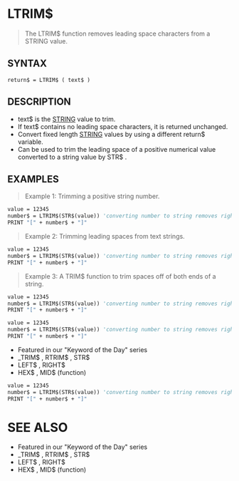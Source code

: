 # LTRIM$
> The LTRIM$ function removes leading space characters from a STRING value.

## SYNTAX
`return$ = LTRIM$ ( text$ )`

## DESCRIPTION
* text$ is the [STRING](STRING.md) value to trim.
* If text$ contains no leading space characters, it is returned unchanged.
* Convert fixed length [STRING](STRING.md) values by using a different return$ variable.
* Can be used to trim the leading space of a positive numerical value converted to a string value by STR$ .


## EXAMPLES
> Example 1: Trimming a positive string number.

```vb
value = 12345
number$ = LTRIM$(STR$(value)) 'converting number to string removes right PRINT space
PRINT "[" + number$ + "]"
```

> Example 2: Trimming leading spaces from text strings.

```vb
value = 12345
number$ = LTRIM$(STR$(value)) 'converting number to string removes right PRINT space
PRINT "[" + number$ + "]"
```

> Example 3: A TRIM$ function to trim spaces off of both ends of a string.

```vb
value = 12345
number$ = LTRIM$(STR$(value)) 'converting number to string removes right PRINT space
PRINT "[" + number$ + "]"
```


```vb
value = 12345
number$ = LTRIM$(STR$(value)) 'converting number to string removes right PRINT space
PRINT "[" + number$ + "]"
```

* Featured in our "Keyword of the Day" series
* _TRIM$ , RTRIM$ , STR$
* LEFT$ , RIGHT$
* HEX$ , MID$ (function)

```vb
value = 12345
number$ = LTRIM$(STR$(value)) 'converting number to string removes right PRINT space
PRINT "[" + number$ + "]"
```



# SEE ALSO
* Featured in our "Keyword of the Day" series
* _TRIM$ , RTRIM$ , STR$
* LEFT$ , RIGHT$
* HEX$ , MID$ (function)

